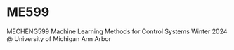 # ME599
MECHENG599 Machine Learning Methods for Control Systems Winter 2024 @ University of Michigan Ann Arbor
